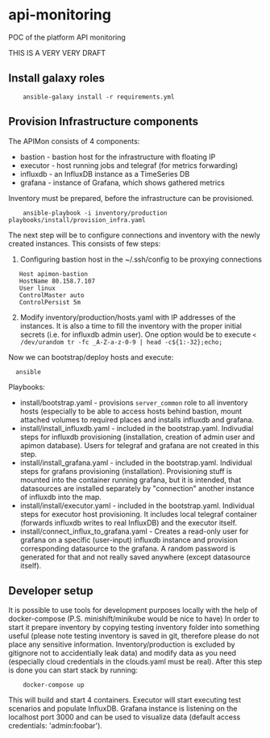 # api-monitoring
POC of the platform API monitoring

THIS IS A VERY VERY DRAFT

## Install galaxy roles
```
    ansible-galaxy install -r requirements.yml
```

## Provision Infrastructure components

The APIMon consists of 4 components:
 - bastion - bastion host for the infrastructure with floating IP
 - executor - host running jobs and telegraf (for metrics forwarding)
 - influxdb - an InfluxDB instance as a TimeSeries DB
 - grafana - instance of Grafana, which shows gathered metrics

Inventory must be prepared, before the infrastructure can be provisioned.

```
    ansible-playbook -i inventory/production playbooks/install/provision_infra.yaml
```

The next step will be to configure connections and inventory with the newly created instances. This consists of few steps:
1. Configuring bastion host in the ~/.ssh/config to be proxying connections
```
   Host apimon-bastion
   HostName 80.158.7.107
   User linux
   ControlMaster auto
   ControlPersist 5m
```
2. Modify inventory/production/hosts.yaml with IP addresses of the instances. It is also a time to fill the inventory with the proper initial secrets (i.e. for influxdb admin user). One option would be to execute `< /dev/urandom tr -fc _A-Z-a-z-0-9 | head -c${1:-32};echo;`

Now we can bootstrap/deploy hosts and execute:
```
  ansible
```

Playbooks:
 - install/bootstrap.yaml - provisions `server_common` role to all inventory hosts (especially to be able to access hosts behind bastion, mount attached volumes to required places and installs influxdb and grafana.
 - install/install_influxdb.yaml - included in the bootstrap.yaml. Indivudial steps for influxdb provisioning (installation, creation of admin user and apimon database). Users for telegraf and grafana are not created in this step.
 - install/install_grafana.yaml - included in the bootstrap.yaml. Individual steps for grafans provisioning (installation). Provisioning stuff is mounted into the container running grafana, but it is intended, that datasources are installed separately by "connection" another instance of influxdb into the map.
 - install/install/executor.yaml - included in the bootstrap.yaml. Individual steps for executor host provisioning. It includes local telegraf container (forwards influxdb writes to real InfluxDB) and the executor itself.
 - install/connect_influx_to_grafana.yaml - Creates a read-only user for grafana on a specific (user-input) influxdb instance and provision corresponding datasource to the grafana. A random password is generated for that and not really saved anywhere (except datasource itself).

## Developer setup

It is possible to use tools for development purposes locally with the help of docker-compose (P.S. minishift/minikube would be nice to have)
In order to start it prepare inventory by copying testing inventory folder into something useful (please note testing inventory is saved in git, therefore please do not place any sensitive information. Inventory/production is excluded by gitignore not to accidentially leak data) and modify data as you need (especially cloud credentials in the clouds.yaml must be real).
After this step is done you can start stack by running:
```
    docker-compose up
```

This will build and start 4 containers. Executor will start executing test scenarios and populate InfluxDB. Grafana instance is listening on the localhost port 3000 and can be used to visualize data (default access credentials: 'admin:foobar').
